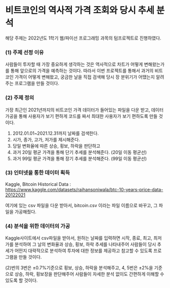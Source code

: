 # 비트코인의 역사적 가격 조회와 당시 추세 분석

해당 주제는 2022년도 1학기 웹/파이선 프로그래밍 과목의 텀프로젝트로 진행하였다.

### (1) 주제 선정 이유

사람들이 투자할 때 가장 중요하게 생각하는 것은 역사적으로 차트가 어떻게 변해왔는가를 통해 앞으로의 가격을 예측하는 것이다. 따라서 이번 프로젝트를 통해서 과거의 비트코인 가격이 어떻게 변해왔고, 궁금한 날을 직접 검색해 당시 장 분위기가 어땠는지 알려주는 프로그램을 만들 것이다.
### (2) 주제 정의

가장 최근인 2021년까지의 비트코인 가격 데이터가 들어있는 파일을 다운 받고, 데이터 가공을 통해 사용자가 보기 편하게 코드를 짜서 최대한 사용자가 보기 편하도록 만들 것이다.

1. 2012.01.01~2021.12.31까지 날짜를 검색한다.
2. 시가, 종가, 고가, 저가를 제시해준다.
3. 당일 변화율에 따른 상승, 횡보, 하락을 판단하고
4. 과거 20일 평균 가격을 통해 단기 추세를 분석해준다. (20일 이동 평균선)
5. 과거 99일 평균 가격을 통해 장기 추세를 분석해준다. (99일 이동 평균선)
### (3) 인터넷을 통한 데이터 획득

Kaggle, Bitcoin Historical Data : https://www.kaggle.com/datasets/raihansoniwala/btc-10-years-price-data-20122021

여기에 있는 csv 파일을 다운 받아서, bitcoin.csv 이라는 파일 이름으로 바꾸고, 그 파일을 가공해줬다.
### (4) 분석을 위한 데이터의 가공

Kaggle사이트에서 csv파일을 받아서, 원하는 날짜를 입력하면 시작, 종료, 최고, 최저가를 분석하여 그 날의 변화율과 상승, 횡보, 하락 추세를 나타내주어
사람들이 당시 추세가 어떤지 대략적으로 분석하여 투자에 대한 정보를 제공하고 참고할 수 있도록 프로그램을 만들 것이다.

(2)번의 3번은 ±0.7%기준으로 횡보, 상승, 하락을 분석해주고, 4, 5번은 ±2%을 기준으로 상승, 하락, 횡보장을 판단해주어 사람들이 자세한 분석 없이도 간편하게 이해할 수 있도록 할 것이다.

